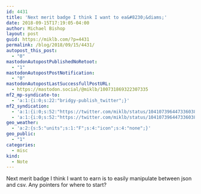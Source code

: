```yaml
---
id: 4431
title: 'Next merit badge I think I want to ea&#8230;&diams;'
date: 2018-09-15T17:19:05-04:00
author: Michael Bishop
layout: post
guid: https://miklb.com/?p=4431
permalink: /blog/2018/09/15/4431/
autopost_this_post:
  - "0"
mastodonAutopostPublishedNoRetoot:
  - "1"
mastodonAutopostPostNotification:
  - "0"
mastodonAutopostLastSuccessfullPostURL:
  - https://mastodon.social/@miklb/100731869322307335
mf2_mp-syndicate-to:
  - 'a:1:{i:0;s:22:"bridgy-publish_twitter";}'
mf2_syndication:
  - 'a:1:{i:0;s:52:"https://twitter.com/miklb/status/1041073964473360389";}'
  - 'a:1:{i:0;s:52:"https://twitter.com/miklb/status/1041073964473360389";}'
geo_weather:
  - 'a:2:{s:5:"units";s:1:"F";s:4:"icon";s:4:"none";}'
geo_public:
  - "1"
categories:
  - misc
kind:
  - Note
---
```

Next merit badge I think I want to earn is to easily manipulate between json and csv. Any pointers for where to start?